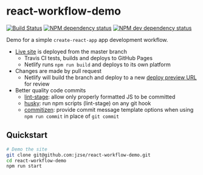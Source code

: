# react-workflow-demo

[![Build Status][travis-svg]][travis-url]
[![NPM dependency status][david-dep-svg]][david-dep-url]
[![NPM dev dependency status][david-dev-dep-svg]][david-dev-dep-url]

Demo for a simple `create-react-app` app development workflow.

* [Live site][project-url] is deployed from the master branch
  * Travis CI tests, builds and deploys to GitHub Pages
  * Netlify runs `npm run build` and deploys to its own platform
* Changes are made by pull request
  * Netlify will build the branch and deploy to a new [deploy preview URL](https://deploy-preview-3--jzse.netlify.com/) for review
* Better quality code commits
  * [lint-stage](https://github.com/okonet/lint-staged): allow only properly formatted JS to be committed
  * [husky](https://github.com/typicode/husky): run npm scripts (lint-stage) on any git hook
  * [commitizen](https://github.com/commitizen/cz-cli): provide commit message template options when using `npm run commit` in place of `git commit`

## Quickstart

```sh
# Demo the site
git clone git@github.com:jzse/react-workflow-demo.git
cd react-workflow-demo
npm run start
```


[project-url]: https://jzse.github.io/react-workflow-demo
[travis-svg]: https://travis-ci.org/jzse/react-workflow-demo.svg
[travis-url]: https://travis-ci.org/jzse/react-workflow-demo
[david-dep-svg]: https://david-dm.org/jzse/react-workflow-demo.svg
[david-dep-url]: https://david-dm.org/jzse/react-workflow-demo
[david-dev-dep-svg]: https://david-dm.org/jzse/react-workflow-demo/dev-status.svg
[david-dev-dep-url]: https://david-dm.org/jzse/react-workflow-demo?type=dev
